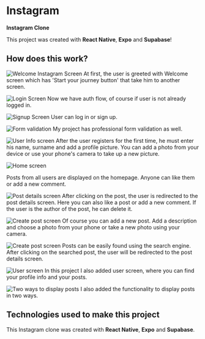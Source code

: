 # Instagram

**Instagram Clone**

This project was created with **React Native**, **Expo** and **Supabase**!

## How does this work?

![Welcome Instagram Screen](https://i.ibb.co/7YTX7J9/1.jpg)
At first, the user is greeted with Welcome screen which has 'Start your journey button' that take him to another screen.

![Login Screen](https://i.ibb.co/bWgCBSq/2.jpg)
Now we have auth flow, of course if user is not already logged in.

![Signup Screen](https://i.ibb.co/hWmtX8R/3.jpg)
User can log in or sign up.

![Form validation](https://i.ibb.co/W6L0TTJ/4.jpg)
My project has professional form validation as well.

![User Info screen](https://i.ibb.co/M89XPTR/5.png)
After the user registers for the first time, he must enter his name, surname and add a profile picture.
You can add a photo from your device or use your phone's camera to take up a new picture.

![Home screen](https://i.ibb.co/gDFYJch/6.jpg)

Posts from all users are displayed on the homepage. Anyone can like them or add a new comment.

![Post details screen](https://i.ibb.co/FgC2pFM/7.jpg)
After clicking on the post, the user is redirected to the post details screen. Here you can also like a post or add a new comment. If the user is the author of the post, he can delete it.

![Create post screen](https://i.ibb.co/n6NSTKV/8.jpg)
Of course you can add a new post. Add a description and choose a photo from your phone or take a new photo using your camera.

![Create post screen](https://i.ibb.co/hK1WpV6/9.jpg)
Posts can be easily found using the search engine. After clicking on the searched post, the user will be redirected to the post details screen.

![User screen](https://i.ibb.co/Gp1RWtm/11.jpg)
In this project I also added user screen, where you can find your profile info and your posts.

![Two ways to display posts](https://i.ibb.co/6DbFVTR/10.jpg)
I also added the functionality to display posts in two ways.

## Technologies used to make this project

This Instagram clone was created with **React Native**, **Expo** and **Supabase**.
